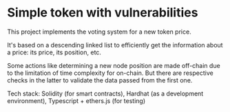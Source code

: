 # Simple token with vulnerabilities

This project implements the voting system for a new token price.

It's based on a descending linked list to efficiently get the information about a price: its price, its position, etc.

Some actions like determining a new node position are made off-chain due to the limitation of time complexity for on-chain. But there are respective checks in the latter to validate the data passed from the first one.

Tech stack: Solidity (for smart contracts), Hardhat (as a development environment), Typescript + ethers.js (for testing)
